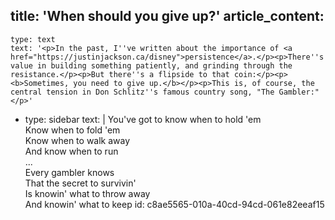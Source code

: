 title: 'When should you give up?'
article_content:
  -
    type: text
    text: '<p>In the past, I''ve written about the importance of <a href="https://justinjackson.ca/disney">persistence</a>.</p><p>There''s value in building something patiently, and grinding through the resistance.</p><p>But there''s a flipside to that coin:</p><p><b>Sometimes, you need to give up.</b></p><p>This is, of course, the central tension in Don Schlitz''s famous country song, "The Gambler:"</p>'
  -
    type: sidebar
    text: |
      You've got to know when to hold 'em<br>
      Know when to fold 'em<br>
      Know when to walk away<br>
      And know when to run<br>
      ...<br>
      Every gambler knows<br>
      That the secret to survivin'<br>
      Is knowin' what to throw away<br>
      And knowin' what to keep
id: c8ae5565-010a-40cd-94cd-061e82eeaf15
